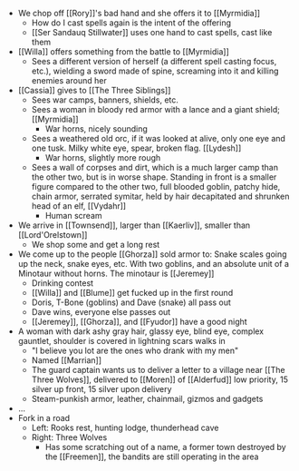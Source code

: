 - We chop off [[Rory]]'s bad hand and she offers it to [[Myrmidia]]
	- How do I cast spells again is the intent of the offering
	- [[Ser Sandauq Stillwater]] uses one hand to cast spells, cast like them
- [[Willa]] offers something from the battle to [[Myrmidia]]
	- Sees a different version of herself (a different spell casting focus, etc.), wielding a sword made of spine, screaming into it and killing enemies around her
- [[Cassia]] gives to [[The Three Siblings]]
	- Sees war camps, banners, shields, etc. 
	- Sees a woman in bloody red armor with a lance and a giant shield; [[Myrmidia]]
		- War horns, nicely sounding
	- Sees a weathered old orc, if it was looked at alive, only one eye and one tusk. Milky white eye, spear, broken flag. [[Lydesh]]
		- War horns, slightly more rough
	- Sees a wall of corpses and dirt, which is a much larger camp than the other two, but is in worse shape. Standing in front is a smaller figure compared to the other two, full blooded goblin, patchy hide, chain armor, serrated symitar, held by hair decapitated and shrunken head of an elf, [[Vydahr]]
		- Human scream
- We arrive in [[Townsend]], larger than [[Kaerliv]], smaller than [[Lord'Orelstown]]
	- We shop some and get a long rest
- We come up to the people [[Ghorza]] sold armor to: Snake scales going up the neck, snake eyes, etc. With two goblins, and an absolute unit of a Minotaur without horns. The minotaur is [[Jeremey]]
	- Drinking contest
	- [[Willa]] and [[Blume]] get fucked up in the first round
	- Doris, T-Bone (goblins) and Dave (snake) all pass out
	- Dave wins, everyone else passes out
	- [[Jeremey]], [[Ghorza]], and [[Fyudor]] have a good night
- A woman with dark ashy gray hair, glassy eye, blind eye, complex gauntlet, shoulder is covered in lightning scars walks in
	- "I believe you lot are the ones who drank with my men"
	-  Named [[Marrian]]
	- The guard captain wants us to deliver a letter to a village near [[The Three Wolves]], delivered to [[Moren]] of [[Alderfud]] low priority, 15 silver up front, 15 silver upon delivery
	- Steam-punkish armor, leather, chainmail, gizmos and gadgets 
- ...
- Fork in a road
	- Left: Rooks rest, hunting lodge, thunderhead cave
	- Right: Three Wolves
		- Has some scratching out of a name, a former town destroyed by the [[Freemen]], the bandits are still operating in the area
